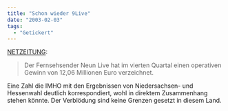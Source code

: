 ```yaml
---
title: "Schon wieder 9Live"
date: "2003-02-03"
tags:
  - "Getickert"
---
```


[NETZEITUNG](http://www.netzeitung.de/servlets/page?section=5&item=225290 "NETZEITUNG WIRTSCHAFT: Neun Live meldet gestiegenen Gewinn"):

> Der Fernsehsender Neun Live hat im vierten Quartal einen operativen Gewinn von 12,06 Millionen Euro verzeichnet.

Eine Zahl die IMHO mit den Ergebnissen von Niedersachsen- und Hessenwahl deutlich korrespondiert, wohl in direktem Zusammenhang stehen könnte. Der Verblödung sind keine Grenzen gesetzt in diesem Land.
